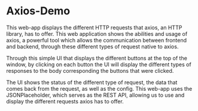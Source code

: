 # Axios-Demo

This web-app displays the different HTTP requests that axios, an HTTP library, has to offer. This web application shows the abilities and usage of axios, a powerful tool which allows the communication between frontend and backend, through these different types of request native to axios.

Through this simple UI that displays the different buttons at the top of the window, by clicking on each button the UI will display the different types of responses to the body corresponding the buttons that were clicked.

The UI shows the status of the different type of request, the data that comes back from the request, as well as the config. This web-app uses the JSONPlaceholder, which serves as the REST API, allowing us to use and display the different requests axios has to offer.
